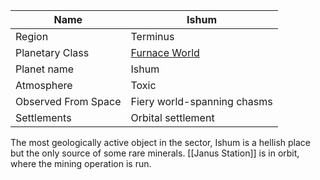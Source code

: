| Name                | Ishum                                                                  |
| ------------------- | ---------------------------------------------------------------------- |
| Region              | Terminus                                                               |
| Planetary Class     | [Furnace World](datasworn:oracle_collection:starforged/planet/furnace) |
| Planet name         | Ishum                                                                  |
| Atmosphere          | Toxic                                                                  |
| Observed From Space | Fiery world-spanning chasms                                            |
| Settlements         | Orbital settlement                                                     |

The most geologically active object in the sector, Ishum is a hellish place but the only source of some rare minerals.  [[Janus Station]] is in orbit, where the mining operation is run. 
